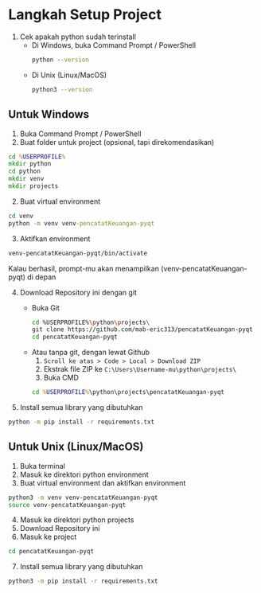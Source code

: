# Langkah Setup Project

1. Cek apakah python sudah terinstall 
    - Di Windows, buka Command Prompt / PowerShell
        ```cmd
        python --version
        ```
    - Di Unix (Linux/MacOS)
        ```bash
        python3 --version
        ```


## Untuk Windows

1. Buka Command Prompt / PowerShell
2. Buat folder untuk project (opsional, tapi direkomendasikan)

```cmd
cd %USERPROFILE%
mkdir python
cd python
mkdir venv
mkdir projects
```

2. Buat virtual environment

```cmd
cd venv
python -m venv venv-pencatatKeuangan-pyqt
```

3. Aktifkan environment

```cmd
venv-pencatatKeuangan-pyqt/bin/activate
```

Kalau berhasil, prompt-mu akan menampilkan (venv-pencatatKeuangan-pyqt) di depan

4. Download Repository ini dengan git
    - Buka Git
        ```bash
        cd %USERPROFILE%\python\projects\
        git clone https://github.com/mab-eric313/pencatatKeuangan-pyqt
        cd pencatatKeuangan-pyqt
        ```
    - Atau tanpa git, dengan lewat Github
        1. `Scroll ke atas > Code > Local > Download ZIP`
        2. Ekstrak file ZIP ke `C:\Users\Username-mu\python\projects\`
        3. Buka CMD
        ```cmd
        cd %USERPROFILE%\python\projects\pencatatKeuangan-pyqt
        ```

5. Install semua library yang dibutuhkan

```cmd
python -m pip install -r requirements.txt
```

## Untuk Unix (Linux/MacOS)

1. Buka terminal
2. Masuk ke direktori python environment
3. Buat virtual environment dan aktifkan environment

```bash
python3 -m venv venv-pencatatKeuangan-pyqt
source venv-pencatatKeuangan-pyqt
```

4. Masuk ke direktori python projects
5. Download Repository ini
6. Masuk ke project 
```bash
cd pencatatKeuangan-pyqt
```
7. Install semua library yang dibutuhkan

```bash
python3 -m pip install -r requirements.txt
```
